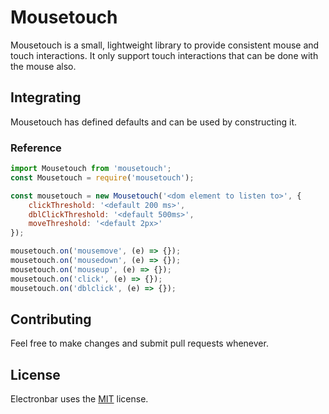 # Mousetouch

Mousetouch is a small, lightweight library to provide consistent mouse and touch interactions. It only support touch interactions that can be done with the mouse also.


## Integrating
Mousetouch has defined defaults and can be used by constructing it.

### Reference
```js
import Mousetouch from 'mousetouch';
const Mousetouch = require('mousetouch');

const mousetouch = new Mousetouch('<dom element to listen to>', {
	clickThreshold: '<default 200 ms>',
	dblClickThreshold: '<default 500ms>',
	moveThreshold: '<default 2px>'
});

mousetouch.on('mousemove', (e) => {});
mousetouch.on('mousedown', (e) => {});
mousetouch.on('mouseup', (e) => {});
mousetouch.on('click', (e) => {});
mousetouch.on('dblclick', (e) => {});
```


## Contributing
Feel free to make changes and submit pull requests whenever.


## License
Electronbar uses the [MIT](https://opensource.org/licenses/MIT) license.